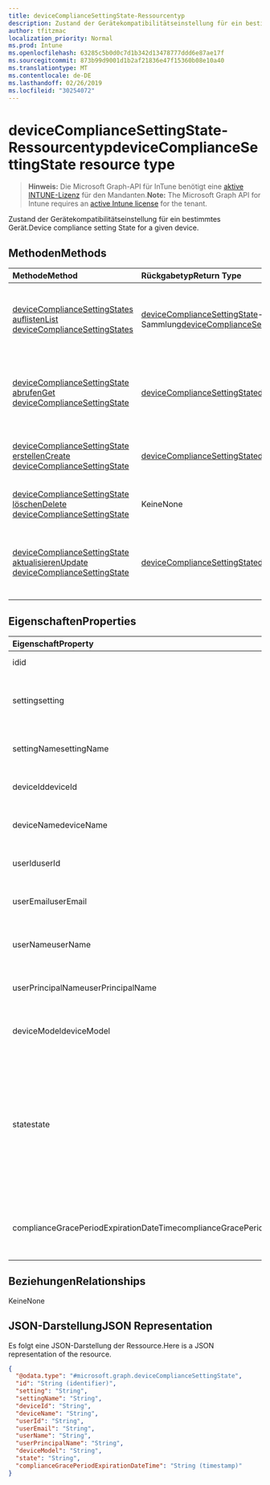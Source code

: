 ```yaml
---
title: deviceComplianceSettingState-Ressourcentyp
description: Zustand der Gerätekompatibilitätseinstellung für ein bestimmtes Gerät.
author: tfitzmac
localization_priority: Normal
ms.prod: Intune
ms.openlocfilehash: 63285c5b0d0c7d1b342d13478777ddd6e87ae17f
ms.sourcegitcommit: 873b99d9001d1b2af21836e47f15360b08e10a40
ms.translationtype: MT
ms.contentlocale: de-DE
ms.lasthandoff: 02/26/2019
ms.locfileid: "30254072"
---
```

# <a name="devicecompliancesettingstate-resource-type"></a><span data-ttu-id="3efd2-103">deviceComplianceSettingState-Ressourcentyp</span><span class="sxs-lookup"><span data-stu-id="3efd2-103">deviceComplianceSettingState resource type</span></span>

> <span data-ttu-id="3efd2-104">**Hinweis:** Die Microsoft Graph-API für InTune benötigt eine [aktive INTUNE-Lizenz](https://go.microsoft.com/fwlink/?linkid=839381) für den Mandanten.</span><span class="sxs-lookup"><span data-stu-id="3efd2-104">**Note:** The Microsoft Graph API for Intune requires an [active Intune license](https://go.microsoft.com/fwlink/?linkid=839381) for the tenant.</span></span>

<span data-ttu-id="3efd2-105">Zustand der Gerätekompatibilitätseinstellung für ein bestimmtes Gerät.</span><span class="sxs-lookup"><span data-stu-id="3efd2-105">Device compliance setting State for a given device.</span></span>

## <a name="methods"></a><span data-ttu-id="3efd2-106">Methoden</span><span class="sxs-lookup"><span data-stu-id="3efd2-106">Methods</span></span>
|<span data-ttu-id="3efd2-107">Methode</span><span class="sxs-lookup"><span data-stu-id="3efd2-107">Method</span></span>|<span data-ttu-id="3efd2-108">Rückgabetyp</span><span class="sxs-lookup"><span data-stu-id="3efd2-108">Return Type</span></span>|<span data-ttu-id="3efd2-109">Beschreibung</span><span class="sxs-lookup"><span data-stu-id="3efd2-109">Description</span></span>|
|:---|:---|:---|
|[<span data-ttu-id="3efd2-110">deviceComplianceSettingStates auflisten</span><span class="sxs-lookup"><span data-stu-id="3efd2-110">List deviceComplianceSettingStates</span></span>](../api/intune-deviceconfig-devicecompliancesettingstate-list.md)|<span data-ttu-id="3efd2-111">[deviceComplianceSettingState](../resources/intune-deviceconfig-devicecompliancesettingstate.md)-Sammlung</span><span class="sxs-lookup"><span data-stu-id="3efd2-111">[deviceComplianceSettingState](../resources/intune-deviceconfig-devicecompliancesettingstate.md) collection</span></span>|<span data-ttu-id="3efd2-112">Auflisten der Eigenschaften und Beziehungen der [deviceComplianceSettingState](../resources/intune-deviceconfig-devicecompliancesettingstate.md)-Objekte.</span><span class="sxs-lookup"><span data-stu-id="3efd2-112">List properties and relationships of the [deviceComplianceSettingState](../resources/intune-deviceconfig-devicecompliancesettingstate.md) objects.</span></span>|
|[<span data-ttu-id="3efd2-113">deviceComplianceSettingState abrufen</span><span class="sxs-lookup"><span data-stu-id="3efd2-113">Get deviceComplianceSettingState</span></span>](../api/intune-deviceconfig-devicecompliancesettingstate-get.md)|[<span data-ttu-id="3efd2-114">deviceComplianceSettingState</span><span class="sxs-lookup"><span data-stu-id="3efd2-114">deviceComplianceSettingState</span></span>](../resources/intune-deviceconfig-devicecompliancesettingstate.md)|<span data-ttu-id="3efd2-115">Lesen von Eigenschaften und Beziehungen des [deviceComplianceSettingState](../resources/intune-deviceconfig-devicecompliancesettingstate.md)-Objekts.</span><span class="sxs-lookup"><span data-stu-id="3efd2-115">Read properties and relationships of the [deviceComplianceSettingState](../resources/intune-deviceconfig-devicecompliancesettingstate.md) object.</span></span>|
|[<span data-ttu-id="3efd2-116">deviceComplianceSettingState erstellen</span><span class="sxs-lookup"><span data-stu-id="3efd2-116">Create deviceComplianceSettingState</span></span>](../api/intune-deviceconfig-devicecompliancesettingstate-create.md)|[<span data-ttu-id="3efd2-117">deviceComplianceSettingState</span><span class="sxs-lookup"><span data-stu-id="3efd2-117">deviceComplianceSettingState</span></span>](../resources/intune-deviceconfig-devicecompliancesettingstate.md)|<span data-ttu-id="3efd2-118">Erstellen eines neuen [deviceComplianceSettingState](../resources/intune-deviceconfig-devicecompliancesettingstate.md)-Objekts.</span><span class="sxs-lookup"><span data-stu-id="3efd2-118">Create a new [deviceComplianceSettingState](../resources/intune-deviceconfig-devicecompliancesettingstate.md) object.</span></span>|
|[<span data-ttu-id="3efd2-119">deviceComplianceSettingState löschen</span><span class="sxs-lookup"><span data-stu-id="3efd2-119">Delete deviceComplianceSettingState</span></span>](../api/intune-deviceconfig-devicecompliancesettingstate-delete.md)|<span data-ttu-id="3efd2-120">Keine</span><span class="sxs-lookup"><span data-stu-id="3efd2-120">None</span></span>|<span data-ttu-id="3efd2-121">Löscht ein [deviceComplianceSettingState](../resources/intune-deviceconfig-devicecompliancesettingstate.md)-Objekt.</span><span class="sxs-lookup"><span data-stu-id="3efd2-121">Deletes a [deviceComplianceSettingState](../resources/intune-deviceconfig-devicecompliancesettingstate.md).</span></span>|
|[<span data-ttu-id="3efd2-122">deviceComplianceSettingState aktualisieren</span><span class="sxs-lookup"><span data-stu-id="3efd2-122">Update deviceComplianceSettingState</span></span>](../api/intune-deviceconfig-devicecompliancesettingstate-update.md)|[<span data-ttu-id="3efd2-123">deviceComplianceSettingState</span><span class="sxs-lookup"><span data-stu-id="3efd2-123">deviceComplianceSettingState</span></span>](../resources/intune-deviceconfig-devicecompliancesettingstate.md)|<span data-ttu-id="3efd2-124">Aktualisieren der Eigenschaften eines [deviceComplianceSettingState](../resources/intune-deviceconfig-devicecompliancesettingstate.md)-Objekts.</span><span class="sxs-lookup"><span data-stu-id="3efd2-124">Update the properties of a [deviceComplianceSettingState](../resources/intune-deviceconfig-devicecompliancesettingstate.md) object.</span></span>|

## <a name="properties"></a><span data-ttu-id="3efd2-125">Eigenschaften</span><span class="sxs-lookup"><span data-stu-id="3efd2-125">Properties</span></span>
|<span data-ttu-id="3efd2-126">Eigenschaft</span><span class="sxs-lookup"><span data-stu-id="3efd2-126">Property</span></span>|<span data-ttu-id="3efd2-127">Typ</span><span class="sxs-lookup"><span data-stu-id="3efd2-127">Type</span></span>|<span data-ttu-id="3efd2-128">Beschreibung</span><span class="sxs-lookup"><span data-stu-id="3efd2-128">Description</span></span>|
|:---|:---|:---|
|<span data-ttu-id="3efd2-129">id</span><span class="sxs-lookup"><span data-stu-id="3efd2-129">id</span></span>|<span data-ttu-id="3efd2-130">string</span><span class="sxs-lookup"><span data-stu-id="3efd2-130">String</span></span>|<span data-ttu-id="3efd2-131">Schlüssel der Entität</span><span class="sxs-lookup"><span data-stu-id="3efd2-131">Key of the entity</span></span>|
|<span data-ttu-id="3efd2-132">setting</span><span class="sxs-lookup"><span data-stu-id="3efd2-132">setting</span></span>|<span data-ttu-id="3efd2-133">Zeichenfolge</span><span class="sxs-lookup"><span data-stu-id="3efd2-133">String</span></span>|<span data-ttu-id="3efd2-134">Klassenname und Eigenschaftenname der Einstellung</span><span class="sxs-lookup"><span data-stu-id="3efd2-134">The setting class name and property name.</span></span>|
|<span data-ttu-id="3efd2-135">settingName</span><span class="sxs-lookup"><span data-stu-id="3efd2-135">settingName</span></span>|<span data-ttu-id="3efd2-136">Zeichenfolge</span><span class="sxs-lookup"><span data-stu-id="3efd2-136">String</span></span>|<span data-ttu-id="3efd2-137">Gemeldeter Einstellungsname</span><span class="sxs-lookup"><span data-stu-id="3efd2-137">The Setting Name that is being reported</span></span>|
|<span data-ttu-id="3efd2-138">deviceId</span><span class="sxs-lookup"><span data-stu-id="3efd2-138">deviceId</span></span>|<span data-ttu-id="3efd2-139">Zeichenfolge</span><span class="sxs-lookup"><span data-stu-id="3efd2-139">String</span></span>|<span data-ttu-id="3efd2-140">Gemeldete Geräte-ID</span><span class="sxs-lookup"><span data-stu-id="3efd2-140">The Device Id that is being reported</span></span>|
|<span data-ttu-id="3efd2-141">deviceName</span><span class="sxs-lookup"><span data-stu-id="3efd2-141">deviceName</span></span>|<span data-ttu-id="3efd2-142">Zeichenfolge</span><span class="sxs-lookup"><span data-stu-id="3efd2-142">String</span></span>|<span data-ttu-id="3efd2-143">Gemeldeter Gerätename</span><span class="sxs-lookup"><span data-stu-id="3efd2-143">The Device Name that is being reported</span></span>|
|<span data-ttu-id="3efd2-144">userId</span><span class="sxs-lookup"><span data-stu-id="3efd2-144">userId</span></span>|<span data-ttu-id="3efd2-145">Zeichenfolge</span><span class="sxs-lookup"><span data-stu-id="3efd2-145">String</span></span>|<span data-ttu-id="3efd2-146">Gemeldete Benutzer-ID</span><span class="sxs-lookup"><span data-stu-id="3efd2-146">The user Id that is being reported</span></span>|
|<span data-ttu-id="3efd2-147">userEmail</span><span class="sxs-lookup"><span data-stu-id="3efd2-147">userEmail</span></span>|<span data-ttu-id="3efd2-148">String</span><span class="sxs-lookup"><span data-stu-id="3efd2-148">String</span></span>|<span data-ttu-id="3efd2-149">Gemeldete Benutzer-E-Mail-Adresse</span><span class="sxs-lookup"><span data-stu-id="3efd2-149">The User email address that is being reported</span></span>|
|<span data-ttu-id="3efd2-150">userName</span><span class="sxs-lookup"><span data-stu-id="3efd2-150">userName</span></span>|<span data-ttu-id="3efd2-151">Zeichenfolge</span><span class="sxs-lookup"><span data-stu-id="3efd2-151">String</span></span>|<span data-ttu-id="3efd2-152">Gemeldeter Benutzername</span><span class="sxs-lookup"><span data-stu-id="3efd2-152">The User Name that is being reported</span></span>|
|<span data-ttu-id="3efd2-153">userPrincipalName</span><span class="sxs-lookup"><span data-stu-id="3efd2-153">userPrincipalName</span></span>|<span data-ttu-id="3efd2-154">String</span><span class="sxs-lookup"><span data-stu-id="3efd2-154">String</span></span>|<span data-ttu-id="3efd2-155">Gemeldeter Benutzerprinzipalname</span><span class="sxs-lookup"><span data-stu-id="3efd2-155">The User PrincipalName that is being reported</span></span>|
|<span data-ttu-id="3efd2-156">deviceModel</span><span class="sxs-lookup"><span data-stu-id="3efd2-156">deviceModel</span></span>|<span data-ttu-id="3efd2-157">Zeichenfolge</span><span class="sxs-lookup"><span data-stu-id="3efd2-157">String</span></span>|<span data-ttu-id="3efd2-158">Gemeldetes Gerätemodell</span><span class="sxs-lookup"><span data-stu-id="3efd2-158">The device model that is being reported</span></span>|
|<span data-ttu-id="3efd2-159">state</span><span class="sxs-lookup"><span data-stu-id="3efd2-159">state</span></span>|[<span data-ttu-id="3efd2-160">Wurde</span><span class="sxs-lookup"><span data-stu-id="3efd2-160">complianceStatus</span></span>](../resources/intune-shared-compliancestatus.md)|<span data-ttu-id="3efd2-161">Der Kompatibilitätsstatus der Einstellung.</span><span class="sxs-lookup"><span data-stu-id="3efd2-161">The compliance state of the setting.</span></span> <span data-ttu-id="3efd2-162">Mögliche Werte sind: `unknown`, `notApplicable`, `compliant`, `remediated`, `nonCompliant`, `error`, `conflict` und `notAssigned`.</span><span class="sxs-lookup"><span data-stu-id="3efd2-162">Possible values are: `unknown`, `notApplicable`, `compliant`, `remediated`, `nonCompliant`, `error`, `conflict`, `notAssigned`.</span></span>|
|<span data-ttu-id="3efd2-163">complianceGracePeriodExpirationDateTime</span><span class="sxs-lookup"><span data-stu-id="3efd2-163">complianceGracePeriodExpirationDateTime</span></span>|<span data-ttu-id="3efd2-164">DateTimeOffset</span><span class="sxs-lookup"><span data-stu-id="3efd2-164">DateTimeOffset</span></span>|<span data-ttu-id="3efd2-165">Datum und Uhrzeit des Ablaufs der Karenzzeit für die Gerätekonformität</span><span class="sxs-lookup"><span data-stu-id="3efd2-165">The DateTime when device compliance grace period expires</span></span>|

## <a name="relationships"></a><span data-ttu-id="3efd2-166">Beziehungen</span><span class="sxs-lookup"><span data-stu-id="3efd2-166">Relationships</span></span>
<span data-ttu-id="3efd2-167">Keine</span><span class="sxs-lookup"><span data-stu-id="3efd2-167">None</span></span>

## <a name="json-representation"></a><span data-ttu-id="3efd2-168">JSON-Darstellung</span><span class="sxs-lookup"><span data-stu-id="3efd2-168">JSON Representation</span></span>
<span data-ttu-id="3efd2-169">Es folgt eine JSON-Darstellung der Ressource.</span><span class="sxs-lookup"><span data-stu-id="3efd2-169">Here is a JSON representation of the resource.</span></span>
<!-- {
  "blockType": "resource",
  "keyProperty": "id",
  "@odata.type": "microsoft.graph.deviceComplianceSettingState"
}
-->
``` json
{
  "@odata.type": "#microsoft.graph.deviceComplianceSettingState",
  "id": "String (identifier)",
  "setting": "String",
  "settingName": "String",
  "deviceId": "String",
  "deviceName": "String",
  "userId": "String",
  "userEmail": "String",
  "userName": "String",
  "userPrincipalName": "String",
  "deviceModel": "String",
  "state": "String",
  "complianceGracePeriodExpirationDateTime": "String (timestamp)"
}
```



